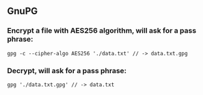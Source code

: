 ## GnuPG
### Encrypt a file with AES256 algorithm, will ask for a pass phrase:
````
gpg -c --cipher-algo AES256 './data.txt' // -> data.txt.gpg
````
### Decrypt, will ask for a pass phrase:
````
gpg './data.txt.gpg' // -> data.txt
````

